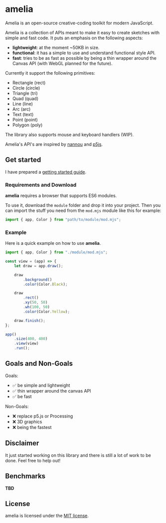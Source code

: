# amelia

Amelia is an open-source creative-coding toolkit for modern JavaScript.

Amelia is a collection of APIs meant to make it easy to
create sketches with simple and fast code. It puts an
emphasis on the following aspects:
- **lightweight**: at the moment ~50KB in size.
- **functional**: it has a simple to use and understand functional style API.
- **fast**: tries to be as fast as possible by being a thin wrapper around the Canvas API (with WebGL planned for the future).

Currently it support the following primitives:
- Rectangle (rect)
- Circle (circle)
- Triangle (tri)
- Quad (quad)
- Line (line)
- Arc (arc)
- Text (text)
- Point (point)
- Polygon (poly)

The library also supports mouse and keyboard handlers (WIP).

Amelia's API's are inspired by [nannou](https://nannou.cc/) and [p5js](https://p5js.org/).

## Get started

I have prepared a [getting started guide](https://birdboat00.github.io/amelia/guide/).

### Requirements and Download
**amelia** requires a browser that supports ES6 modules.

To use it, download the `module` folder and drop it into
your project. Then you can import the stuff you need
from the `mod.mjs` module like this for example:
```js
import { app, Color } from "path/to/module/mod.mjs";
```

### Example

Here is a quick example on how to use **amelia**.

```JavaScript
import { app, Color } from "./module/mod.mjs";

const view = (app) => {
    let draw = app.draw();

    draw
        .background()
        .color(Color.Black);

    draw
        .rect()
        .xy(50, 50)
        .wh(100, 50)
        .color(Color.Yellow);

    draw.finish();
};

app()
    .size(400, 400)
    .view(view)
    .run();
```

## Goals and Non-Goals
Goals:
- ✅ be simple and lightweight
- ✅ thin wrapper around the canvas API
- ✅ be fast

Non-Goals:
- ❌ replace p5.js or Processing
- ❌ 3D graphics
- ❌ being the fastest

## Disclaimer
It just started working on this library and there is still
a lot of work to be done. Feel free to help out!

## Benchmarks
**TBD**

## License
amelia is licensed under the [MIT license](LICENSE).
